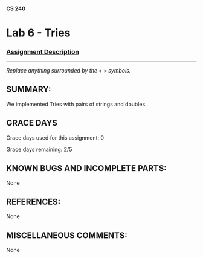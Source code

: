 #### CS 240
# Lab 6 - Tries

### [Assignment Description](https://docs.google.com/document/d/1YkmhHW81SJNUNQxeEee3FJ03YIBbXlqn9G9Zkn1i3aQ/edit?usp=sharing)

***

_Replace anything surrounded by the `< >` symbols._

## SUMMARY:
 We implemented Tries with pairs of strings and doubles.

## GRACE DAYS
Grace days used for this assignment: 0

Grace days remaining: 2/5

## KNOWN BUGS AND INCOMPLETE PARTS:
None

## REFERENCES:
None

## MISCELLANEOUS COMMENTS:
None
